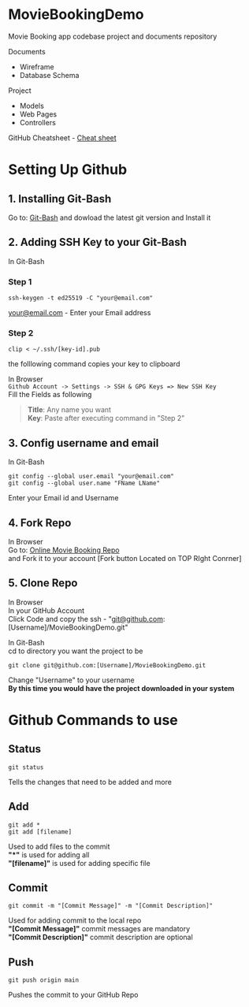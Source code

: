 # MovieBookingDemo

Movie Booking app codebase project and documents repository

Documents

- Wireframe
- Database Schema

Project

- Models
- Web Pages
- Controllers

GitHub Cheatsheet - [Cheat sheet](Documents/gitsheet.pdf)

# Setting Up Github

## 1. Installing Git-Bash

Go to: [Git-Bash](https://git-scm.com/downloads)
and dowload the latest git version and Install it

## 2. Adding SSH Key to your Git-Bash

In Git-Bash

### Step 1

```shell
ssh-keygen -t ed25519 -C "your@email.com"
```

your@email.com - Enter your Email address

### Step 2

```shell
clip < ~/.ssh/[key-id].pub
```

the folllowing command copies your key to clipboard

In Browser  
```Github Account -> Settings -> SSH & GPG Keys => New SSH Key```<br>
Fill the Fields as following

  >**Title**: Any name you want  
  >**Key**: Paste after executing command in "Step 2"

## 3. Config username and email

In Git-Bash

```shell
git config --global user.email "your@email.com"
git config --global user.name "FName LName"
```

Enter your Email id and Username

## 4. Fork Repo

In Browser  
Go to: [Online Movie Booking Repo](https://github.com/Hypernik/MovieBookingDemo)  
and Fork it to your account [Fork button Located on TOP RIght Conrner]

## 5. Clone Repo

In Browser  
In your GitHub Account  
Click Code and copy the ssh - "git@github.com:[Username]/MovieBookingDemo.git"

In Git-Bash  
cd to directory you want the project to be

```shell
git clone git@github.com:[Username]/MovieBookingDemo.git
```

Change "Username" to your username  
**By this time you would have the project downloaded in your system**

# Github Commands to use

## Status

```shell
git status
```

Tells the changes that need to be added and more

## Add

```shell
git add *
git add [filename]
```

Used to add files to the commit  
**"\*"** is used for adding all  
**"[filename]"** is used for adding specific file

## Commit

```shell
git commit -m "[Commit Message]" -m "[Commit Description]"
```

Used for adding commit to the local repo  
**"[Commit Message]"** commit messages are mandatory  
**"[Commit Description]"** commit description are optional

## Push

```shell
git push origin main
```

Pushes the commit to your GitHub Repo
